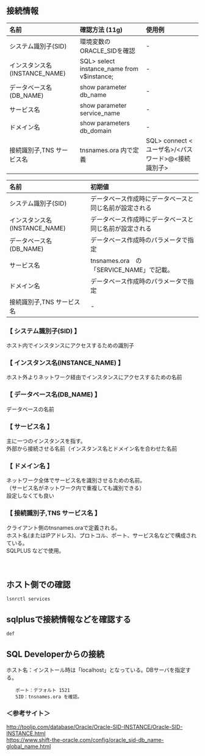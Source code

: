 ## 接続情報

|  名前                          | 確認方法 (11g)                               | 使用例                                             |
|:-------------------------------|:--------------------------------------------|:---------------------------------------------------|
| システム識別子(SID)            | 環境変数のORACLE_SIDを確認                  | -                                                  |
| インスタンス名(INSTANCE_NAME)  | SQL> select instance_name from v$instance;  | -                                                  |
| データベース名(DB_NAME)        | show parameter db_name                      | -                                                  |
| サービス名                     | show parameter service_name                 | -                                                  |
| ドメイン名                     | show parameters db_domain                   | -                                                  |
| 接続識別子,TNS サービス名      | tnsnames.ora 内で定義                       | SQL> connect <ユーザ名>/<パスワード>@<接続識別子>  |

|  名前                          | 初期値                                                  |
|:-------------------------------|:--------------------------------------------------------|
| システム識別子(SID)            | データベース作成時にデータベースと同じ名前が設定される  |
| インスタンス名(INSTANCE_NAME)  | データベース作成時にデータベースと同じ名前が設定される  |
| データベース名(DB_NAME)        | データベース作成時のパラメータで指定                    |
| サービス名                     | tnsnames.ora　の「SERVICE_NAME」で記載。                |
| ドメイン名                     | データベース作成時のパラメータで指定                    |
| 接続識別子,TNS サービス名      | -                                                       |

### 【 システム識別子(SID) 】           
ホスト内でインスタンスにアクセスするための識別子
　  
### 【 インスタンス名(INSTANCE_NAME) 】
ホスト外よりネットワーク経由でインスタンスにアクセスするための名前
　  
### 【 データベース名(DB_NAME) 】
データベースの名前
　  
### 【 サービス名 】       
主に一つのインスタンスを指す。  
外部から接続させる名前（インスタンス名とドメイン名を合わせた名前
　  
### 【 ドメイン名 】                  
ネットワーク全体でサービス名を識別させるための名前。  
（サービス名がネットワーク内で重複しても識別できる）  
設定しなくても良い
　  
### 【 接続識別子,TNS サービス名 】
クライアント側のtnsnames.oraで定義される。  
ホスト名(またはIPアドレス)、プロトコル、ポート、サービス名などで構成されている。  
SQLPLUS などで使用。




　  
## ホスト側での確認
```
lsnrctl services
```


## sqlplusで接続情報などを確認する
```
def
```


## SQL Developerからの接続
ホスト名：インストール時は「localhost」となっている。DBサーバを指定する。  
```
　　ポート：デフォルト 1521  
　　SID：tnsnames.ora を確認。  
```

### ＜参考サイト＞
http://tooljp.com/database/Oracle/Oracle-SID-INSTANCE/Oracle-SID-INSTANCE.html  
https://www.shift-the-oracle.com/config/oracle_sid-db_name-global_name.html  
